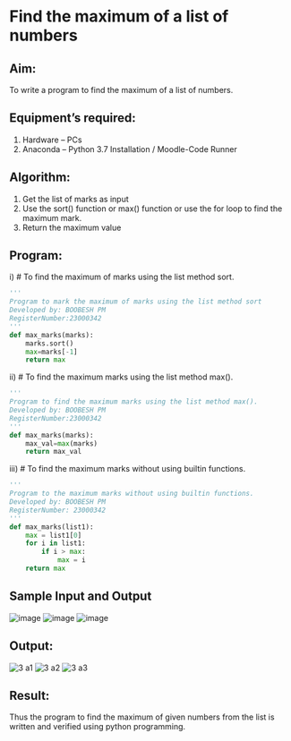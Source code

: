 # Find the maximum of a list of numbers
## Aim:
To write a program to find the maximum of a list of numbers.
## Equipment’s required:
1.	Hardware – PCs
2.	Anaconda – Python 3.7 Installation / Moodle-Code Runner
## Algorithm:
1.	Get the list of marks as input
2.	Use the sort() function or max() function or use the for loop to find the maximum mark.
3.	Return the maximum value
## Program:
i)	# To find the maximum of marks using the list method sort.
```Python
''' 
Program to mark the maximum of marks using the list method sort
Developed by: BOOBESH PM
RegisterNumber:23000342 
'''
def max_marks(marks):
    marks.sort()
    max=marks[-1]
    return max
```
ii)	# To find the maximum marks using the list method max().
```Python
''' 
Program to find the maximum marks using the list method max().
Developed by: BOOBESH PM
RegisterNumber:23000342 
'''
def max_marks(marks):
    max_val=max(marks)
    return max_val
```
iii) # To find the maximum marks without using builtin functions.
```Python
''' 
Program to the maximum marks without using builtin functions.
Developed by: BOOBESH PM
RegisterNumber: 23000342
'''
def max_marks(list1):
    max = list1[0]
    for i in list1:
        if i > max:
            max = i
    return max
```
## Sample Input and Output
![image](https://github.com/Boobeshkrishna/FindMaximum/assets/141472052/466fe4a7-bbcc-4e9b-add4-39ee39ec03e9)
![image](https://github.com/Boobeshkrishna/FindMaximum/assets/141472052/3eed0f24-8bb1-4a32-9b7c-fe47deb08eba)
![image](https://github.com/Boobeshkrishna/FindMaximum/assets/141472052/70f8e035-c49d-4be1-872d-7232a61c34f7)
## Output:
![3 a1](https://github.com/Boobeshkrishna/FindMaximum/assets/141472052/30ec092b-94ee-49d2-aff9-547955a43ad6)
![3 a2](https://github.com/Boobeshkrishna/FindMaximum/assets/141472052/0827c7ea-0a4b-47da-b670-9cba081aa3e2)
![3 a3](https://github.com/Boobeshkrishna/FindMaximum/assets/141472052/02666db2-a779-4958-91f8-8db178cbabda)

## Result:
Thus the program to find the maximum of given numbers from the list is written and verified using python programming.
